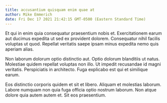 ```yaml
---
title: accusantium quisquam enim quae at
author: Mike Emmerich
date: Fri Dec 17 2021 21:42:15 GMT-0500 (Eastern Standard Time)
---
```

Et qui in enim quia consequatur praesentium nobis et. Exercitationem earum aut ducimus expedita ut sed ex provident dolorem. Consequatur nihil facilis voluptas ut quod. Repellat veritatis saepe ipsam minus expedita nemo quis aperiam alias.

 Non laborum dolorum optio distinctio aut. Optio dolorum blanditiis ut natus. Molestiae quidem repellat voluptas non illo. Ut impedit recusandae id magni veritatis. Perspiciatis in architecto. Fuga explicabo est qui et similique earum.

 Eos distinctio corporis quidem et sit et libero. Aliquam et molestias laborum. Labore numquam non quia fuga officia optio nostrum laborum. Non atque dolore quia autem autem et. Sit eos praesentium.